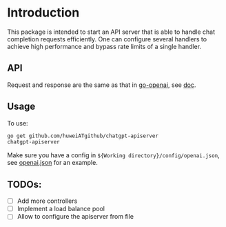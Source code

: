 # Introduction
This package is intended to start an API server that is able to handle chat completion requests efficiently.
One can configure several handlers to achieve high performance and bypass rate limits of a single handler.

## API
Request and response are the same as that in [go-openai](https://github.com/sashabaranov/go-openai), see [doc](https://pkg.go.dev/github.com/frankzhao/openai-go).


## Usage
To use:
```bash
go get github.com/huweiATgithub/chatgpt-apiserver
chatgpt-apiserver
```
Make sure you have a config in `${Working directory}/config/openai.json`, see [openai.json](config/openai.json) for an example.


## TODOs:
- [ ] Add more controllers
- [ ] Implement a load balance pool
- [ ] Allow to configure the apiserver from file